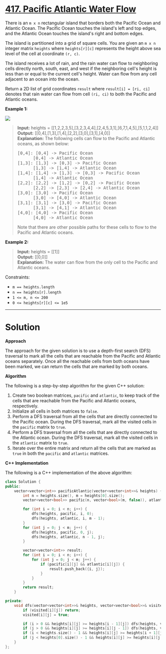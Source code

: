 # [417. Pacific Atlantic Water Flow](https://leetcode.com/problems/pacific-atlantic-water-flow/)

There is an `m x n` rectangular island that borders both the Pacific Ocean and Atlantic Ocean. The Pacific Ocean touches the island's left and top edges, and the Atlantic Ocean touches the island's right and bottom edges.

The island is partitioned into a grid of square cells. You are given an `m x n` integer matrix `heights` where `heights[r][c]` represents the height above sea level of the cell at coordinate `(r, c)`.

The island receives a lot of rain, and the rain water can flow to neighboring cells directly north, south, east, and west if the neighboring cell's height is less than or equal to the current cell's height. Water can flow from any cell adjacent to an ocean into the ocean.

Return a 2D list of grid coordinates `result` where `result[i] = [ri, ci]` denotes that rain water can flow from cell `(ri, ci)` to both the Pacific and Atlantic oceans.

**Example 1:**

![](https://assets.leetcode.com/uploads/2021/06/08/waterflow-grid.jpg)

>**Input:** heights = [[1,2,2,3,5],[3,2,3,4,4],[2,4,5,3,1],[6,7,1,4,5],[5,1,1,2,4]]<br>
**Output:** [[0,4],[1,3],[1,4],[2,2],[3,0],[3,1],[4,0]]<br>
**Explanation:** The following cells can flow to the Pacific and Atlantic oceans, as shown below:
><pre>
>[0,4]: [0,4] -> Pacific Ocean 
>       [0,4] -> Atlantic Ocean
>[1,3]: [1,3] -> [0,3] -> Pacific Ocean 
>       [1,3] -> [1,4] -> Atlantic Ocean
>[1,4]: [1,4] -> [1,3] -> [0,3] -> Pacific Ocean 
>       [1,4] -> Atlantic Ocean
>[2,2]: [2,2] -> [1,2] -> [0,2] -> Pacific Ocean 
>       [2,2] -> [2,3] -> [2,4] -> Atlantic Ocean
>[3,0]: [3,0] -> Pacific Ocean 
>       [3,0] -> [4,0] -> Atlantic Ocean
>[3,1]: [3,1] -> [3,0] -> Pacific Ocean 
>       [3,1] -> [4,1] -> Atlantic Ocean
>[4,0]: [4,0] -> Pacific Ocean 
>       [4,0] -> Atlantic Ocean
></pre>
>Note that there are other possible paths for these cells to flow to the Pacific and Atlantic oceans.

**Example 2:**

>**Input:** heights = [[1]]<br>
**Output:** [[0,0]]<br>
**Explanation:** The water can flow from the only cell to the Pacific and Atlantic oceans.
 

Constraints:

- `m == heights.length`
- `n == heights[r].length`
- `1 <= m, n <= 200`
- `0 <= heights[r][c] <= 1e5`
---
# Solution

**Approach**

The approach for the given solution is to use a depth-first search (DFS) traversal to mark all the cells that are reachable from the Pacific and Atlantic oceans separately. Once all the reachable cells from both oceans have been marked, we can return the cells that are marked by both oceans.

**Algorithm**

The following is a step-by-step algorithm for the given C++ solution:

1. Create two boolean matrices, `pacific` and `atlantic`, to keep track of the cells that are reachable from the Pacific and Atlantic oceans, respectively.
2. Initialize all cells in both matrices to `false`.
3. Perform a DFS traversal from all the cells that are directly connected to the Pacific ocean. During the DFS traversal, mark all the visited cells in the `pacific` matrix to `true`.
4. Perform a DFS traversal from all the cells that are directly connected to the Atlantic ocean. During the DFS traversal, mark all the visited cells in the `atlantic` matrix to `true`.
5. Iterate over the entire matrix and return all the cells that are marked as `true` in both the `pacific` and `atlantic` matrices.

**C++ Implementation**

The following is a C++ implementation of the above algorithm:

```c++
class Solution {
public:
    vector<vector<int>> pacificAtlantic(vector<vector<int>>& heights) {
        int n = heights.size(), m = heights[0].size();
        vector<vector<bool>> pacific(n, vector<bool>(m, false)), atlantic(n, vector<bool>(m, false));

        for (int i = 0; i < n; i++) {
            dfs(heights, pacific, i, 0);
            dfs(heights, atlantic, i, m - 1);
        }
        for (int j = 0; j < m; j++) {
            dfs(heights, pacific, 0, j);
            dfs(heights, atlantic, n - 1, j);
        }

        vector<vector<int>> result;
        for (int i = 0; i < n; i++) {
            for (int j = 0; j < m; j++) {
                if (pacific[i][j] && atlantic[i][j]) {
                    result.push_back({i, j});
                }
            }
        }
        return result;
    }

private:
    void dfs(vector<vector<int>>& heights, vector<vector<bool>>& visited, int i, int j) {
        if (visited[i][j]) return;
        visited[i][j] = true;

        if (i > 0 && heights[i][j] >= heights[i - 1][j]) dfs(heights, visited, i - 1, j);
        if (j > 0 && heights[i][j] >= heights[i][j - 1]) dfs(heights, visited, i, j - 1);
        if (i < heights.size() - 1 && heights[i][j] >= heights[i + 1][j]) dfs(heights, visited, i + 1, j);
        if (j < heights[0].size() - 1 && heights[i][j] >= heights[i][j + 1]) dfs(heights, visited, i, j + 1);
    }
};
```